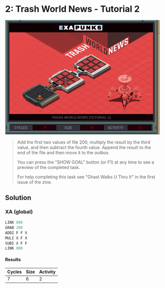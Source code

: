 # 2: Trash World News - Tutorial 2

<div align="center"><img src="EXAPUNKS - TRASH WORLD NEWS (7, 6, 2, 2022-12-05-19-19-49).gif" /></div>

> Add the first two values of file 200, multiply the result by the third value, and then subtract the fourth value. Append the result to the end of the file and then move it to the *outbox*.
> 
> You can press the "SHOW GOAL" button (or F1) at any time to see a preview of the completed task.
> 
> For help completing this task see "Ghast Walks U Thru It" in the first issue of the zine.

## Solution

### XA (global)
```asm
LINK 800
GRAB 200
ADDI F F X
MULI X F X
SUBI X F F
LINK 800

```

#### Results
| Cycles | Size | Activity |
|--------|------|----------|
| 7      | 6    | 2        |
